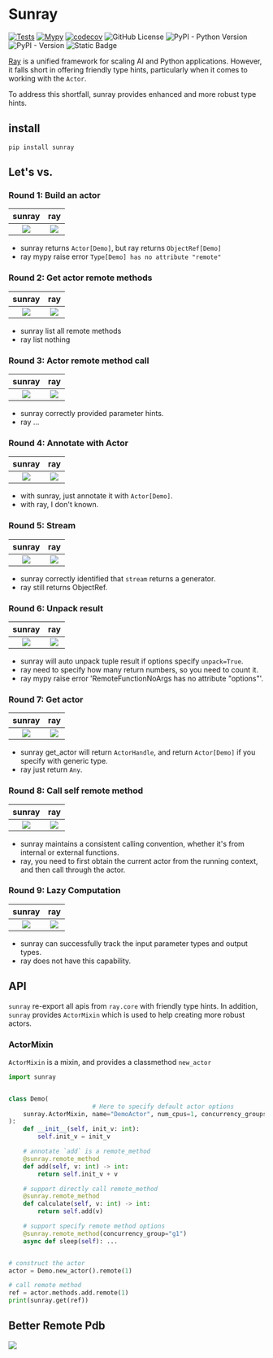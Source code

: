 # Sunray

[![Tests](https://github.com/zen-xu/sunray/actions/workflows/test.yaml/badge.svg?branch=main)](https://github.com/zen-xu/sunray/actions/workflows/test.yaml)
[![Mypy](https://github.com/zen-xu/sunray/actions/workflows/test-mypy.yaml/badge.svg?branch=main)](https://github.com/zen-xu/sunray/actions/workflows/test-mypy.yaml)
[![codecov](https://codecov.io/gh/zen-xu/sunray/graph/badge.svg?token=NkaEIVRqk6)](https://codecov.io/gh/zen-xu/sunray)
![GitHub License](https://img.shields.io/github/license/zen-xu/sunray)
![PyPI - Python Version](https://img.shields.io/pypi/pyversions/sunray)
![PyPI - Version](https://img.shields.io/pypi/v/sunray)
![Static Badge](https://img.shields.io/badge/ray_min_version-2.32.0-blue)

[Ray](https://github.com/ray-project/ray) is a unified framework for scaling AI and Python applications. However, it falls short in offering friendly type hints, particularly when it comes to working with the `Actor`.

To address this shortfall, sunray provides enhanced and more robust type hints.

## install

```shell
pip install sunray
```

## Let's vs.

### Round 1: Build an actor

|                                   sunray                                    |                                   ray                                    |
| :-------------------------------------------------------------------------: | :----------------------------------------------------------------------: |
| ![](https://zenxu-github-asset.s3.us-east-2.amazonaws.com/sunray_actor.jpg) | ![](https://zenxu-github-asset.s3.us-east-2.amazonaws.com/ray_actor.jpg) |

- sunray returns `Actor[Demo]`, but ray returns `ObjectRef[Demo]`
- ray mypy raise error `Type[Demo] has no attribute "remote"`

### Round 2: Get actor remote methods
|                                       sunray                                        |                                       ray                                        |
| :---------------------------------------------------------------------------------: | :------------------------------------------------------------------------------: |
| ![](https://zenxu-github-asset.s3.us-east-2.amazonaws.com/sunray_actor_methods.jpg) | ![](https://zenxu-github-asset.s3.us-east-2.amazonaws.com/ray_actor_methods.jpg) |

- sunray list all remote methods
- ray list nothing

### Round 3: Actor remote method call
|                                          sunray                                          |                                          ray                                          |
| :--------------------------------------------------------------------------------------: | :-----------------------------------------------------------------------------------: |
| ![](https://zenxu-github-asset.s3.us-east-2.amazonaws.com/sunray_method_remote_call.jpg) | ![](https://zenxu-github-asset.s3.us-east-2.amazonaws.com/ray_method_remote_call.jpg) |

- sunray correctly provided parameter hints.
- ray ...

### Round 4: Annotate with Actor
|                                         sunray                                         |                                         ray                                         |
| :------------------------------------------------------------------------------------: | :---------------------------------------------------------------------------------: |
| ![](https://zenxu-github-asset.s3.us-east-2.amazonaws.com/sunray_actor_annotation.jpg) | ![](https://zenxu-github-asset.s3.us-east-2.amazonaws.com/ray_actor_annotation.jpg) |

- with sunray, just annotate it with `Actor[Demo]`.
- with ray, I don't known.

### Round 5: Stream
|                                    sunray                                    |                                    ray                                    |
| :--------------------------------------------------------------------------: | :-----------------------------------------------------------------------: |
| ![](https://zenxu-github-asset.s3.us-east-2.amazonaws.com/sunray_stream.jpg) | ![](https://zenxu-github-asset.s3.us-east-2.amazonaws.com/ray_stream.jpg) |

- sunray correctly identified that `stream` returns a generator.
- ray still returns ObjectRef.

### Round 6: Unpack result
|                                    sunray                                    |                                    ray                                    |
| :--------------------------------------------------------------------------: | :-----------------------------------------------------------------------: |
| ![](https://zenxu-github-asset.s3.us-east-2.amazonaws.com/sunray_unpack.jpg) | ![](https://zenxu-github-asset.s3.us-east-2.amazonaws.com/ray_unpack.jpg) |

- sunray will auto unpack tuple result if options specify `unpack=True`.
- ray need to specify how many return numbers, so you need to count it.
- ray mypy raise error 'RemoteFunctionNoArgs has no attribute "options"'.

### Round 7: Get actor
|                                    sunray                                    |                                    ray                                    |
| :--------------------------------------------------------------------------: | :-----------------------------------------------------------------------: |
| ![](https://zenxu-github-asset.s3.us-east-2.amazonaws.com/sunray_get_actor.jpg) | ![](https://zenxu-github-asset.s3.us-east-2.amazonaws.com/ray_get_actor.jpg) |

- sunray get_actor will return `ActorHandle`, and return `Actor[Demo]` if you specify with generic type.
- ray just return `Any`.

### Round 8: Call self remote method
|                                     sunray                                      |                                     ray                                      |
| :-----------------------------------------------------------------------------: | :--------------------------------------------------------------------------: |
| ![](https://zenxu-github-asset.s3.us-east-2.amazonaws.com/sunray_call_self_remote_method.jpg) | ![](https://zenxu-github-asset.s3.us-east-2.amazonaws.com/ray_call_self_remote_method.jpg) |

- sunray maintains a consistent calling convention, whether it's from internal or external functions.
- ray, you need to first obtain the current actor from the running context, and then call through the actor.

### Round 9: Lazy Computation
|                                            sunray                                             |                                            ray                                             |
| :-------------------------------------------------------------------------------------------: | :----------------------------------------------------------------------------------------: |
| ![](https://zenxu-github-asset.s3.us-east-2.amazonaws.com/sunray_bind.jpg) | ![](https://zenxu-github-asset.s3.us-east-2.amazonaws.com/ray_bind.jpg) |

- sunray can successfully track the input parameter types and output types.
- ray does not have this capability.

## API

`sunray` re-export all apis from `ray.core` with friendly type hints. In addition, `sunray` provides `ActorMixin` which is used to help creating more robust actors.

### ActorMixin

`ActorMixin` is a mixin, and provides a classmethod `new_actor`

```python
import sunray


class Demo(
                       # Here to specify default actor options
    sunray.ActorMixin, name="DemoActor", num_cpus=1, concurrency_groups={"g1": 1}
):
    def __init__(self, init_v: int):
        self.init_v = init_v

    # annotate `add` is a remote_method
    @sunray.remote_method
    def add(self, v: int) -> int:
        return self.init_v + v

    # support directly call remote_method
    @sunray.remote_method
    def calculate(self, v: int) -> int:
        return self.add(v)

    # support specify remote method options
    @sunray.remote_method(concurrency_group="g1")
    async def sleep(self): ...


# construct the actor
actor = Demo.new_actor().remote(1)

# call remote method
ref = actor.methods.add.remote(1)
print(sunray.get(ref))
```

## Better Remote Pdb
![](https://zenxu-github-asset.s3.us-east-2.amazonaws.com/rpdb.jpg)
